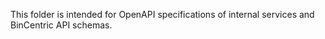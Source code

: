 This folder is intended for OpenAPI specifications of internal services and BinCentric API schemas.
